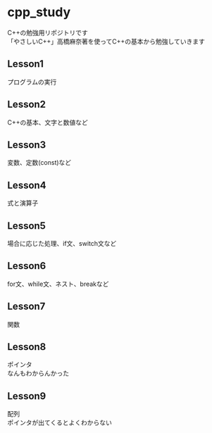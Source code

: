 # cpp_study
C++の勉強用リポジトリです  
「やさしいC++」高橋麻奈著を使ってC++の基本から勉強していきます  
## Lesson1  
プログラムの実行
## Lesson2  
C++の基本、文字と数値など  
## Lesson3  
変数、定数(const)など  
## Lesson4  
式と演算子  
## Lesson5  
場合に応じた処理、if文、switch文など  
## Lesson6  
for文、while文、ネスト、breakなど  
## Lesson7  
関数  
## Lesson8  
ポインタ  
なんもわからんかった  
## Lesson9  
配列  
ポインタが出てくるとよくわからない
